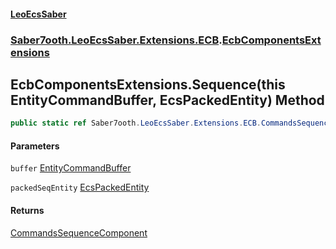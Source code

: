 #### [LeoEcsSaber](index.md 'index')
### [Saber7ooth.LeoEcsSaber.Extensions.ECB](Saber7ooth.LeoEcsSaber.Extensions.ECB.md 'Saber7ooth.LeoEcsSaber.Extensions.ECB').[EcbComponentsExtensions](EcbComponentsExtensions.md 'Saber7ooth.LeoEcsSaber.Extensions.ECB.EcbComponentsExtensions')

## EcbComponentsExtensions.Sequence(this EntityCommandBuffer, EcsPackedEntity) Method

```csharp
public static ref Saber7ooth.LeoEcsSaber.Extensions.ECB.CommandsSequenceComponent Sequence(this Saber7ooth.LeoEcsSaber.Extensions.ECB.EntityCommandBuffer buffer, out Saber7ooth.LeoEcsSaber.EcsPackedEntity packedSeqEntity);
```
#### Parameters

<a name='Saber7ooth.LeoEcsSaber.Extensions.ECB.EcbComponentsExtensions.Sequence(thisSaber7ooth.LeoEcsSaber.Extensions.ECB.EntityCommandBuffer,Saber7ooth.LeoEcsSaber.EcsPackedEntity).buffer'></a>

`buffer` [EntityCommandBuffer](EntityCommandBuffer.md 'Saber7ooth.LeoEcsSaber.Extensions.ECB.EntityCommandBuffer')

<a name='Saber7ooth.LeoEcsSaber.Extensions.ECB.EcbComponentsExtensions.Sequence(thisSaber7ooth.LeoEcsSaber.Extensions.ECB.EntityCommandBuffer,Saber7ooth.LeoEcsSaber.EcsPackedEntity).packedSeqEntity'></a>

`packedSeqEntity` [EcsPackedEntity](EcsPackedEntity.md 'Saber7ooth.LeoEcsSaber.EcsPackedEntity')

#### Returns
[CommandsSequenceComponent](CommandsSequenceComponent.md 'Saber7ooth.LeoEcsSaber.Extensions.ECB.CommandsSequenceComponent')